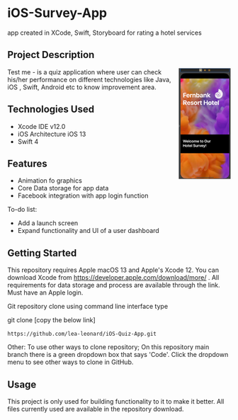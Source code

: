 # iOS-Survey-App
app created in XCode, Swift, Storyboard for rating a hotel services
## Project Description
<img src="https://github.com/lea-leonard/iOS-Quiz-App/blob/master/launchSrceen.png" height="250px" align="right" alt=""></a>
Test me - is a quiz application where user can check his/her performance on different technologies like Java, iOS , Swift, Android etc to know improvement area. 

## Technologies Used
* Xcode IDE v12.0
* iOS Architecture iOS 13
* Swift 4

## Features
* Animation fo graphics
* Core Data storage for app data
* Facebook integration with app login function

To-do list:
* Add a launch screen
* Expand functionality and UI of a user dashboard

## Getting Started
This repository requires Apple macOS 13 and Apple's Xcode 12. You can
download Xcode from https://developer.apple.com/download/more/ . All requirements
for data storage and process are available through the link. Must have an Apple login.

Git repository clone using command line interface type

git clone [copy the below link]
```
https://github.com/lea-leonard/iOS-Quiz-App.git
```
Other: To use other ways to clone repository; On this repository main branch there is a green dropdown box that says 'Code'. Click the dropdown menu to see other ways to clone in GitHub.

## Usage
This project is only used for building functionality to it to make it better. All files currently used are available in the repository download.

